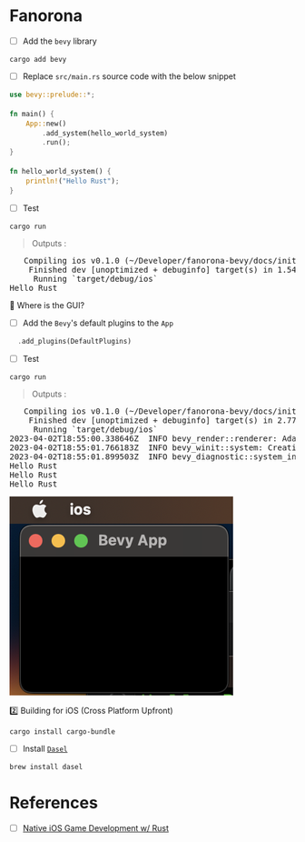 # Fanorona



- [ ] Add the `bevy` library

```
cargo add bevy
```

- [ ] Replace `src/main.rs` source code with the below snippet

```rust
use bevy::prelude::*;

fn main() {
    App::new()
        .add_system(hello_world_system)
        .run();
}

fn hello_world_system() {
    println!("Hello Rust");
}
```

- [ ] Test

```
cargo run
```
> Outputs :
<pre>
   Compiling ios v0.1.0 (~/Developer/fanorona-bevy/docs/init/ios)
    Finished dev [unoptimized + debuginfo] target(s) in 1.54s
     Running `target/debug/ios`
Hello Rust
</pre>

:round_pushpin: Where is the GUI?

- [ ] Add the `Bevy`'s default plugins to the `App`

```rust
  .add_plugins(DefaultPlugins)
```

- [ ] Test

```
cargo run
```
> Outputs :
<pre>
   Compiling ios v0.1.0 (~/Developer/fanorona-bevy/docs/init/ios)
    Finished dev [unoptimized + debuginfo] target(s) in 2.77s
     Running `target/debug/ios`
2023-04-02T18:55:00.338646Z  INFO bevy_render::renderer: AdapterInfo { name: "AMD Radeon Pro 560", vendor: 0, device: 0, device_type: DiscreteGpu, driver: "", driver_info: "", backend: Metal }
2023-04-02T18:55:01.766183Z  INFO bevy_winit::system: Creating new window "Bevy App" (0v0)
2023-04-02T18:55:01.899503Z  INFO bevy_diagnostic::system_information_diagnostics_plugin::internal: SystemInfo { os: "MacOS 13.2.1 ", kernel: "22.3.0", cpu: "Intel(R) Core(TM) i7-7820HQ CPU @ 2.90GHz", core_count: "4", memory: "16.0 GiB" }
Hello Rust
Hello Rust
Hello Rust
</pre>

![image](images/bevy_app.png)

:two: Building for iOS (Cross Platform Upfront)

```
cargo install cargo-bundle
```

- [ ] Install [`Dasel`](https://daseldocs.tomwright.me/)

```
brew install dasel
```

# References

- [ ] [Native iOS Game Development w/ Rust](https://dev.to/wadecodez/exploring-rust-for-native-ios-game-development-2bna)

